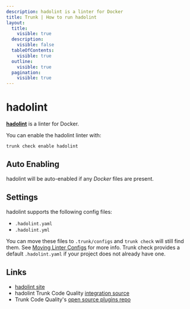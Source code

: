 ```yaml
---
description: hadolint is a linter for Docker
title: Trunk | How to run hadolint
layout:
  title:
    visible: true
  description:
    visible: false
  tableOfContents:
    visible: true
  outline:
    visible: true
  pagination:
    visible: true
---
```


# hadolint

[**hadolint**](https://github.com/hadolint/hadolint#readme) is a linter for Docker.

You can enable the hadolint linter with:

```shell
trunk check enable hadolint
```

## Auto Enabling

hadolint will be auto-enabled if any *Docker* files are present.

## Settings

hadolint supports the following config files:
* `.hadolint.yaml`
* `.hadolint.yml`

You can move these files to `.trunk/configs` and `trunk check` will still find them. See [Moving Linter Configs](..#moving-linter-configs) for more info.
Trunk check provides a default `.hadolint.yaml` if your project does not already have one.



## Links

- [hadolint site](https://github.com/hadolint/hadolint#readme)
- hadolint Trunk Code Quality [integration source](https://github.com/trunk-io/plugins/tree/main/linters/hadolint)
- Trunk Code Quality's [open source plugins repo](https://github.com/trunk-io/plugins/tree/main)

